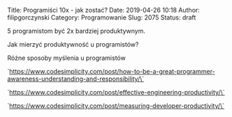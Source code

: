 Title: Programiści 10x - jak zostać?
Date: 2019-04-26 10:18
Author: filipgorczynski
Category: Programowanie
Slug: 2075
Status: draft

5 programistom być 2x bardziej produktywnym.

Jak mierzyć produktywność u programistów?

Różne sposoby myślenia u programistów

\`https://www.codesimplicity.com/post/how-to-be-a-great-programmer-awareness-understanding-and-responsibility/\`

\`https://www.codesimplicity.com/post/effective-engineering-productivity/\`

\`https://www.codesimplicity.com/post/measuring-developer-productivity/\`

 
